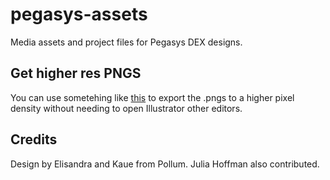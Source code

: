 # pegasys-assets
Media assets and project files for Pegasys DEX designs.

## Get higher res PNGS
You can use sometehing like [this](https://cloudconvert.com/svg-to-png) to export the .pngs to a higher pixel density without needing to open Illustrator other editors.

## Credits
Design by Elisandra and Kaue from Pollum.
Julia Hoffman also contributed.
